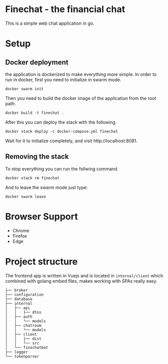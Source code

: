 # Finechat - the financial chat
This is a simple web chat application in go.

# Setup

## Docker deployment
the application is dockerized to make everything more simple. In order to run in docker, first you need to initialize in swarm mode.

`docker swarm init`

Then you need to build the docker image of the application from the root path.

`docker build -t finechat .`

After this you can deploy the stack with the following.

`docker stack deploy -c docker-compose.yml finechat`

Wait for it to initialize completely, and visit http://localhost:8081.

## Removing the stack

To stop everything you can run the follwing command.

`docker stack rm finechat`

And to leave the swarm mode just type:

`docker swarm leave`

# Browser Support

- Chrome
- Firefox
- Edge


# Project structure

The frontend app is written in Vuejs and is located in `internal/client` which combined with golang embed files, makes working with SPAs really easy.

```cli
├── broker
├── configuration
├── database
├── internal
│   ├── api
│   │   ├── dtos
│   ├── auth
│   │   └── models
│   ├── chatroom
│   │   └── models
│   ├── client
│   │   ├── dist
│   │   └── src
│   └── finechatbot
├── logger
└── tokenparser
```
